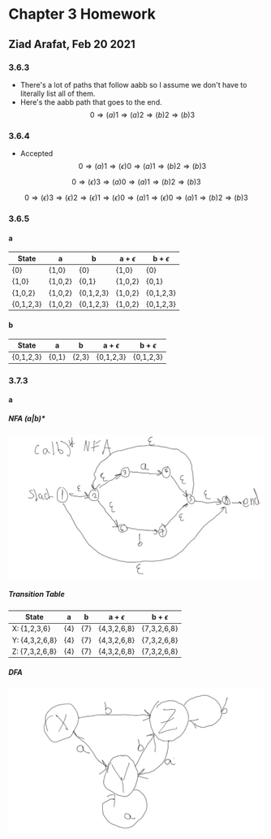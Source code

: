 # Chapter 3 Homework
## Ziad Arafat, Feb 20 2021

### 3.6.3

- There's a lot of paths that follow aabb so I assume we don't have to literally list all of them. 
- Here's the aabb path that goes to the end. 
$$ 0 \Rightarrow (a) 1 \Rightarrow (a) 2 \Rightarrow (b) 2 \Rightarrow (b) 3$$

### 3.6.4
- Accepted
$$0 \Rightarrow(a) 1 \Rightarrow (\epsilon) 0 \Rightarrow (a) 1 \Rightarrow (b) 2 \Rightarrow (b) 3$$

$$0 \Rightarrow (\epsilon) 3 \Rightarrow (a) 0 \Rightarrow (a) 1 \Rightarrow (b)  2 \Rightarrow (b) 3$$

$$0 \Rightarrow (\epsilon) 3 \Rightarrow (\epsilon) 2 \Rightarrow (\epsilon) 1 \Rightarrow (\epsilon) 0 \Rightarrow (a) 1 \Rightarrow (\epsilon) 0 \Rightarrow (a) 1 \Rightarrow (b) 2 \Rightarrow (b) 3$$ 

### 3.6.5

#### a
| State     | a       | b         | a + $\epsilon$ | b + $\epsilon$ |
|-----------|---------|-----------|----------------|----------------|
| {0}       | {1,0}   | {0}       | {1,0}          | {0}            |
| {1,0}     | {1,0,2} | {0,1}     | {1,0,2}        | {0,1}          |
| {1,0,2}   | {1,0,2} | {0,1,2,3} | {1,0,2}        | {0,1,2,3}      |
| {0,1,2,3} | {1,0,2} | {0,1,2,3} | {1,0,2}        | {0,1,2,3}      |

#### b
| State     | a     | b     | a + $\epsilon$ | b + $\epsilon$ |
|-----------|-------|-------|----------------|----------------|
| {0,1,2,3} | {0,1} | {2,3} | {0,1,2,3}      | {0,1,2,3}      |

### 3.7.3
#### a

##### NFA $(a|b)*$

![step 2](thompson2.png)

##### Transition Table

| State          | a   | b   | a + $\epsilon$    | b + $\epsilon$    |
|----------------|-----|-----|-------------------|-------------------|
| X: {1,2,3,6}   | {4} | {7} | {4,3,2,6,8}       | {7,3,2,6,8}       |
| Y: {4,3,2,6,8} | {4} | {7} | {4,3,2,6,8}       | {7,3,2,6,8}       |
| Z: {7,3,2,6,8} | {4} | {7} | {4,3,2,6,8}       | {7,3,2,6,8}       |


##### DFA

![A](thompson1.png)
